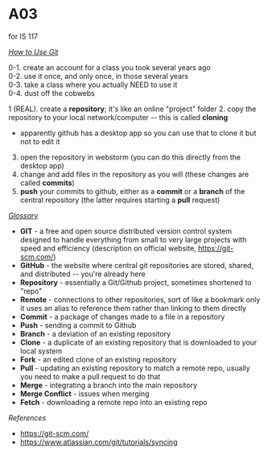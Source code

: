 # A03
for IS 117

<i><u>How to Use Git</u></i>

0-1. create an account for a class you took several years ago<br>
0-2. use it once, and only once, in those several years<br>
0-3. take a class where you actually NEED to use it<br>
0-4. dust off the cobwebs

1 (REAL). create a <b>repository</b>; it's like an online "project" folder
2. copy the repository to your local network/computer -- this is called <b>cloning</b>
   - apparently github has a desktop app so you can use that to clone it but not to edit it
3. open the repository in webstorm (you can do this directly from the desktop app)
4. change and add files in the repository as you will (these changes are called **commits**)
5. <b>push</b> your commits to github, either as a <b>commit</b> or a <b>branch</b> of the central repository (the latter requires starting a <b>pull</b> request)

<i><u>Glossary</u></i>

- **GIT** - a free and open source distributed version control system designed to handle everything from small to very large projects with speed and efficiency (description on official website, https://git-scm.com/)
- **GitHub** - the website where central git repositories are stored, shared, and distributed -- you're already here
- **Repository** - essentially a Git/Github project, sometimes shortened to "repo"
- **Remote** - connections to other repositories, sort of like a bookmark only it uses an alias to reference them rather than linking to them directly
- **Commit** - a package of changes made to a file in a repository
- **Push** - sending a commit to Github 
- **Branch** - a deviation of an existing repository
- **Clone** - a duplicate of an existing repository that is downloaded to your local system
- **Fork** - an edited clone of an existing repository
- **Pull** - updating an existing repository to match a remote repo, usually you need to make a pull request to do that
- **Merge** - integrating a branch into the main repository
- **Merge Conflict** - issues when merging
- **Fetch** - downloading a remote repo into an existing repo

<i>References</i>
- https://git-scm.com/
- https://www.atlassian.com/git/tutorials/syncing
